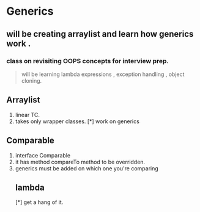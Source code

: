# Generics

## will be creating arraylist and learn how generics work .

### class on revisiting OOPS concepts for interview prep.

> will be learning lambda expressions , exception handling , object cloning.

## Arraylist

1. linear TC.
2. takes only wrapper classes.
   [*] work on generics

## Comparable

1. interface Comparable<Object>
2. it has method compareTo method to be overridden.
3. generics must be added on which one you're comparing

## lambda

[*] get a hang of it.
